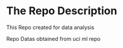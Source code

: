 # The Repo Description


This Repo created for data analysis


Repo Datas obtained from uci ml repo
